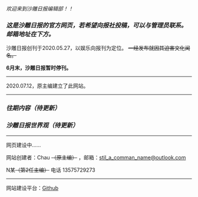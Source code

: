 *欢迎来到沙雕日报编辑部！！*
### ***这是沙雕日报的官方网页，若希望向报社投稿，可以与管理员联系。邮箱地址在下方。***

沙雕日报创刊于2020.05.27，以娱乐向报刊为定位。
~~一经发布就因其迫害文化闻名。~~

**6月末，沙雕日报暂时停刊。**

***

2020.07.12，原主编建立了此网站。

***

### *往期内容（待更新）*

### *沙雕日报世界观（待更新）*

***

网页建设中……



网站创建者：Chau ~~（原主编）~~ ，邮箱：stil_a_comman_name@outlook.com

N某~~（第2任主编）~~ 电话 13575729273

***

网站建设平台：[Github](https://github.com/)
